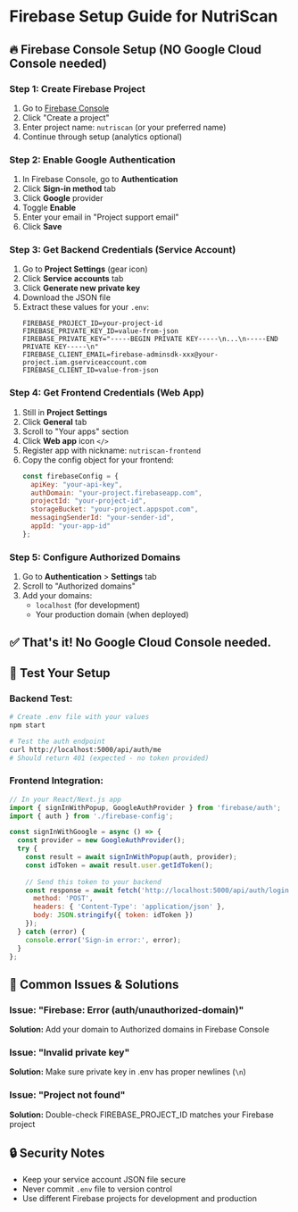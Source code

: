 # Firebase Setup Guide for NutriScan

## 🔥 Firebase Console Setup (NO Google Cloud Console needed)

### Step 1: Create Firebase Project
1. Go to [Firebase Console](https://console.firebase.google.com/)
2. Click "Create a project"
3. Enter project name: `nutriscan` (or your preferred name)
4. Continue through setup (analytics optional)

### Step 2: Enable Google Authentication
1. In Firebase Console, go to **Authentication**
2. Click **Sign-in method** tab
3. Click **Google** provider
4. Toggle **Enable**
5. Enter your email in "Project support email"
6. Click **Save**

### Step 3: Get Backend Credentials (Service Account)
1. Go to **Project Settings** (gear icon)
2. Click **Service accounts** tab
3. Click **Generate new private key**
4. Download the JSON file
5. Extract these values for your `.env`:
   ```
   FIREBASE_PROJECT_ID=your-project-id
   FIREBASE_PRIVATE_KEY_ID=value-from-json
   FIREBASE_PRIVATE_KEY="-----BEGIN PRIVATE KEY-----\n...\n-----END PRIVATE KEY-----\n"
   FIREBASE_CLIENT_EMAIL=firebase-adminsdk-xxx@your-project.iam.gserviceaccount.com
   FIREBASE_CLIENT_ID=value-from-json
   ```

### Step 4: Get Frontend Credentials (Web App)
1. Still in **Project Settings**
2. Click **General** tab
3. Scroll to "Your apps" section
4. Click **Web app** icon `</>`
5. Register app with nickname: `nutriscan-frontend`
6. Copy the config object for your frontend:
   ```javascript
   const firebaseConfig = {
     apiKey: "your-api-key",
     authDomain: "your-project.firebaseapp.com",
     projectId: "your-project-id",
     storageBucket: "your-project.appspot.com",
     messagingSenderId: "your-sender-id",
     appId: "your-app-id"
   };
   ```

### Step 5: Configure Authorized Domains
1. Go to **Authentication** > **Settings** tab
2. Scroll to "Authorized domains"
3. Add your domains:
   - `localhost` (for development)
   - Your production domain (when deployed)

## ✅ That's it! No Google Cloud Console needed.

## 🧪 Test Your Setup

### Backend Test:
```bash
# Create .env file with your values
npm start

# Test the auth endpoint
curl http://localhost:5000/api/auth/me
# Should return 401 (expected - no token provided)
```

### Frontend Integration:
```javascript
// In your React/Next.js app
import { signInWithPopup, GoogleAuthProvider } from 'firebase/auth';
import { auth } from './firebase-config';

const signInWithGoogle = async () => {
  const provider = new GoogleAuthProvider();
  try {
    const result = await signInWithPopup(auth, provider);
    const idToken = await result.user.getIdToken();
    
    // Send this token to your backend
    const response = await fetch('http://localhost:5000/api/auth/login', {
      method: 'POST',
      headers: { 'Content-Type': 'application/json' },
      body: JSON.stringify({ token: idToken })
    });
  } catch (error) {
    console.error('Sign-in error:', error);
  }
};
```

## 🚨 Common Issues & Solutions

### Issue: "Firebase: Error (auth/unauthorized-domain)"
**Solution:** Add your domain to Authorized domains in Firebase Console

### Issue: "Invalid private key"
**Solution:** Make sure private key in .env has proper newlines (`\n`)

### Issue: "Project not found"
**Solution:** Double-check FIREBASE_PROJECT_ID matches your Firebase project

## 🔒 Security Notes
- Keep your service account JSON file secure
- Never commit `.env` file to version control
- Use different Firebase projects for development and production 